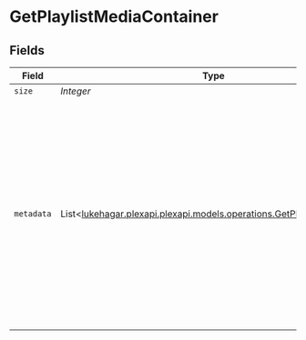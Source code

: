 # GetPlaylistMediaContainer


## Fields

| Field                                                                                                                                                                                                                                                                                                                                                                                                                                                                                                                                                              | Type                                                                                                                                                                                                                                                                                                                                                                                                                                                                                                                                                               | Required                                                                                                                                                                                                                                                                                                                                                                                                                                                                                                                                                           | Description                                                                                                                                                                                                                                                                                                                                                                                                                                                                                                                                                        | Example                                                                                                                                                                                                                                                                                                                                                                                                                                                                                                                                                            |
| ------------------------------------------------------------------------------------------------------------------------------------------------------------------------------------------------------------------------------------------------------------------------------------------------------------------------------------------------------------------------------------------------------------------------------------------------------------------------------------------------------------------------------------------------------------------ | ------------------------------------------------------------------------------------------------------------------------------------------------------------------------------------------------------------------------------------------------------------------------------------------------------------------------------------------------------------------------------------------------------------------------------------------------------------------------------------------------------------------------------------------------------------------ | ------------------------------------------------------------------------------------------------------------------------------------------------------------------------------------------------------------------------------------------------------------------------------------------------------------------------------------------------------------------------------------------------------------------------------------------------------------------------------------------------------------------------------------------------------------------ | ------------------------------------------------------------------------------------------------------------------------------------------------------------------------------------------------------------------------------------------------------------------------------------------------------------------------------------------------------------------------------------------------------------------------------------------------------------------------------------------------------------------------------------------------------------------ | ------------------------------------------------------------------------------------------------------------------------------------------------------------------------------------------------------------------------------------------------------------------------------------------------------------------------------------------------------------------------------------------------------------------------------------------------------------------------------------------------------------------------------------------------------------------ |
| `size`                                                                                                                                                                                                                                                                                                                                                                                                                                                                                                                                                             | *Integer*                                                                                                                                                                                                                                                                                                                                                                                                                                                                                                                                                          | :heavy_minus_sign:                                                                                                                                                                                                                                                                                                                                                                                                                                                                                                                                                 | N/A                                                                                                                                                                                                                                                                                                                                                                                                                                                                                                                                                                | 1                                                                                                                                                                                                                                                                                                                                                                                                                                                                                                                                                                  |
| `metadata`                                                                                                                                                                                                                                                                                                                                                                                                                                                                                                                                                         | List<[lukehagar.plexapi.plexapi.models.operations.GetPlaylistMetadata](../../models/operations/GetPlaylistMetadata.md)>                                                                                                                                                                                                                                                                                                                                                                                                                                            | :heavy_minus_sign:                                                                                                                                                                                                                                                                                                                                                                                                                                                                                                                                                 | N/A                                                                                                                                                                                                                                                                                                                                                                                                                                                                                                                                                                | [<br/>{<br/>"content": "library://x/directory/%2Flibrary%2Fsections%2F1%2Fall%3Ftype%3D1%26push%3D1%26title%3D2%26or%3D1%26title%3DSerenity%26pop%3D1",<br/>"ratingKey": "95",<br/>"key": "/playlists/95/items",<br/>"guid": "com.plexapp.agents.none://87425529-380f-44b8-a689-9a0537e7ec91",<br/>"type": "playlist",<br/>"title": "Smart Movie Playlist",<br/>"summary": "",<br/>"smart": true,<br/>"playlistType": "video",<br/>"composite": "/playlists/95/composite/1705717387",<br/>"icon": "playlist://image.smart",<br/>"duration": 282000,<br/>"leafCount": 2,<br/>"addedAt": 1705716493,<br/>"updatedAt": 1705717387<br/>}<br/>] |